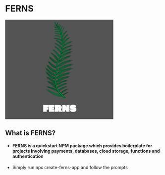 # FERNS

![Ferns Logo](./assets/ferns.png)

## What is FERNS?
 - #### FERNS is a quickstart NPM package which provides boilerplate for projects involving payments, databases, cloud storage, functions and authentication
 - Simply run npx create-ferns-app and follow the prompts



